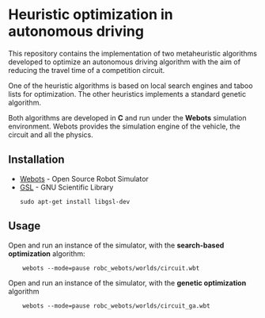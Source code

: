 # Heuristic optimization in autonomous driving
This repository contains the implementation of two metaheuristic algorithms developed to optimize an autonomous driving algorithm with the aim of reducing the travel time of a competition circuit.

One of the heuristic algorithms is based on local search engines and taboo lists for optimization. The other heuristics implements a standard genetic algorithm.

Both algorithms are developed in **C** and run under the **Webots** simulation environment. Webots provides the simulation engine of the vehicle, the circuit and all the physics.

## Installation

 - [Webots](https://cyberbotics.com/) -   Open Source Robot Simulator 
 - [GSL](https://www.gnu.org/software/gsl/) - GNU Scientific Library
	```
	sudo apt-get install libgsl-dev 
	```

## Usage

Open and run an instance of the simulator, with the **search-based optimization** algorithm:
```
	webots --mode=pause robc_webots/worlds/circuit.wbt
```

Open and run an instance of the simulator, with the **genetic optimization** algorithm
```
	webots --mode=pause robc_webots/worlds/circuit_ga.wbt
```
